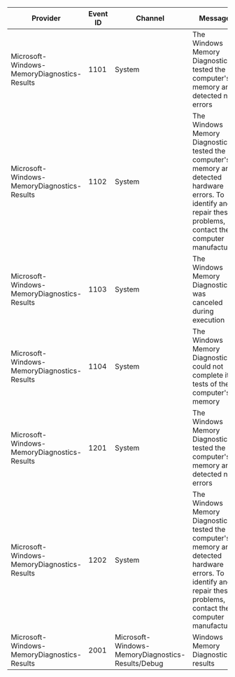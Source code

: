 Provider                                     |  Event ID  |  Channel                                            |  Message
---------------------------------------------|------------|-----------------------------------------------------|-------------------------------------------------------------------------------------------------------------------------------------------------------------------
Microsoft-Windows-MemoryDiagnostics-Results  |  1101      |  System                                             |  The Windows Memory Diagnostic tested the computer's memory and detected no errors
Microsoft-Windows-MemoryDiagnostics-Results  |  1102      |  System                                             |  The Windows Memory Diagnostic tested the computer's memory and detected hardware errors. To identify and repair these problems, contact the computer manufacturer
Microsoft-Windows-MemoryDiagnostics-Results  |  1103      |  System                                             |  The Windows Memory Diagnostic was canceled during execution
Microsoft-Windows-MemoryDiagnostics-Results  |  1104      |  System                                             |  The Windows Memory Diagnostic could not complete its tests of the computer's memory
Microsoft-Windows-MemoryDiagnostics-Results  |  1201      |  System                                             |  The Windows Memory Diagnostic tested the computer's memory and detected no errors
Microsoft-Windows-MemoryDiagnostics-Results  |  1202      |  System                                             |  The Windows Memory Diagnostic tested the computer's memory and detected hardware errors. To identify and repair these problems, contact the computer manufacturer
Microsoft-Windows-MemoryDiagnostics-Results  |  2001      |  Microsoft-Windows-MemoryDiagnostics-Results/Debug  |  Windows Memory Diagnostic results